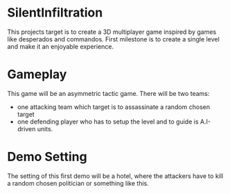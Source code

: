 # SilentInfiltration

This projects target is to create a 3D multiplayer game inspired by games like desperados and commandos.
First milestone is to create a single level and make it an enjoyable experience.


# Gameplay
This game will be an asymmetric tactic game. 
There will be two teams:
- one attacking team which target is to assassinate a random chosen target
- one defending player who has to setup the level and to guide is A.I-driven units.

# Demo Setting

The setting of this first demo will be a hotel, where the attackers have to kill a random chosen politician or something like this.
